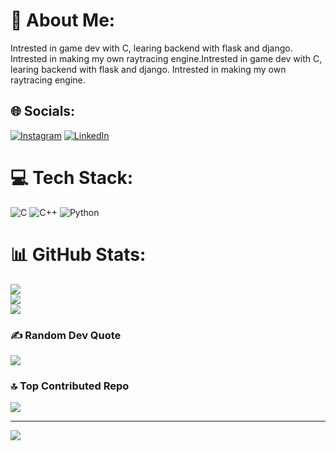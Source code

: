 # 💫 About Me:                                                         
Intrested in game dev with C, learing backend with flask and django. Intrested in making my own raytracing engine.Intrested in game dev with C, learing backend with flask and django. Intrested in making my own raytracing engine.
                                                                   


## 🌐 Socials:
[![Instagram](https://img.shields.io/badge/Instagram-%23E4405F.svg?logo=Instagram&logoColor=white)](https://instagram.com/opkp__) [![LinkedIn](https://img.shields.io/badge/LinkedIn-%230077B5.svg?logo=linkedin&logoColor=white)](https://linkedin.com/in/kushagra-pandey-24257a240) 

# 💻 Tech Stack:
![C](https://img.shields.io/badge/c-%2300599C.svg?style=plastic&logo=c&logoColor=white) ![C++](https://img.shields.io/badge/c++-%2300599C.svg?style=plastic&logo=c%2B%2B&logoColor=white) ![Python](https://img.shields.io/badge/python-3670A0?style=plastic&logo=python&logoColor=ffdd54) 
# 📊 GitHub Stats:
![](https://github-readme-stats.vercel.app/api?username=opkpEh&theme=dark&hide_border=false&include_all_commits=true&count_private=false)<br/>
![](https://github-readme-streak-stats.herokuapp.com/?user=opkpEh&theme=dark&hide_border=false)<br/>
![](https://github-readme-stats.vercel.app/api/top-langs/?username=opkpEh&theme=dark&hide_border=false&include_all_commits=true&count_private=false&layout=compact)

### ✍️ Random Dev Quote
![](https://quotes-github-readme.vercel.app/api?type=horizontal&theme=dark)

### 🔝 Top Contributed Repo
![](https://github-contributor-stats.vercel.app/api?username=opkpEh&limit=5&theme=dark&combine_all_yearly_contributions=true)

---
[![](https://visitcount.itsvg.in/api?id=opkpEh&icon=4&color=1)](https://visitcount.itsvg.in)

<!-- Proudly created with GPRM ( https://gprm.itsvg.in ) -->
